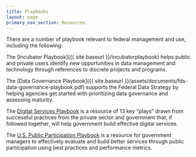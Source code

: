 ```yaml
---
title: Playbooks
layout: page
primary_nav_section: Resources
---
```


There are a number of playbook relevant to federal
management and use, including the following:

The [Incubator Playbook]({{ site.baseurl }}/incubatorplaybook) helps public and private users identify new opportunities in data management and technology through references to discrete projects and programs.

The [Data Governance Playbook]({{ site.baseurl }}/assets/documents/fds-data-governance-playbook.pdf) supports the Federal Data Strategy by helping agencies get started with prioritizing data governance and assessing maturity. 

The [Digital Services Playbook](https://playbook.cio.gov/) is a resource of 13 key “plays” drawn from successful practices from the private sector and government that, if followed together, will help government build effective digital services.

The [U.S. Public Participation Playbook](https://participation.usa.gov/) is a resource for government managers
to effectively evaluate and build better services through public participation
using best practices and performance metrics.



